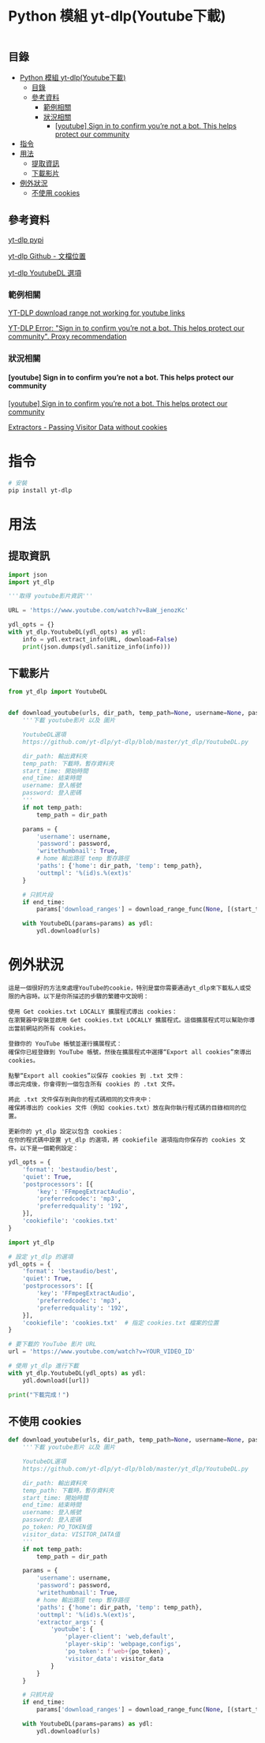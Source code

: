 # Python 模組 yt-dlp(Youtube下載)

```
```

## 目錄

- [Python 模組 yt-dlp(Youtube下載)](#python-模組-yt-dlpyoutube下載)
  - [目錄](#目錄)
  - [參考資料](#參考資料)
    - [範例相關](#範例相關)
    - [狀況相關](#狀況相關)
      - [\[youtube\] Sign in to confirm you’re not a bot. This helps protect our community](#youtube-sign-in-to-confirm-youre-not-a-bot-this-helps-protect-our-community)
- [指令](#指令)
- [用法](#用法)
  - [提取資訊](#提取資訊)
  - [下載影片](#下載影片)
- [例外狀況](#例外狀況)
  - [不使用 cookies](#不使用-cookies)

## 參考資料

[yt-dlp pypi](https://pypi.org/project/yt-dlp/)

[yt-dlp Github - 文檔位置](https://github.com/yt-dlp/yt-dlp)

[yt-dlp YoutubeDL 選項](https://github.com/yt-dlp/yt-dlp/blob/master/yt_dlp/YoutubeDL.py#L180)

### 範例相關

[YT-DLP download range not working for youtube links](https://stackoverflow.com/questions/73921240/yt-dlp-download-range-not-working-for-youtube-links)

[YT-DLP Error: "Sign in to confirm you’re not a bot. This helps protect our community". Proxy recommendation](https://www.reddit.com/r/youtubedl/comments/1e6bzu4/ytdlp_error_sign_in_to_confirm_youre_not_a_bot/?rdt=46892)

### 狀況相關

#### [youtube] Sign in to confirm you’re not a bot. This helps protect our community

[[youtube] Sign in to confirm you’re not a bot. This helps protect our community](https://github.com/yt-dlp/yt-dlp/issues/10128)

[Extractors - Passing Visitor Data without cookies](https://github.com/yt-dlp/yt-dlp/wiki/Extractors#passing-visitor-data-without-cookies)

# 指令

```bash
# 安裝
pip install yt-dlp
```

# 用法

## 提取資訊

```Python
import json
import yt_dlp

'''取得 youtube影片資訊'''

URL = 'https://www.youtube.com/watch?v=BaW_jenozKc'

ydl_opts = {}
with yt_dlp.YoutubeDL(ydl_opts) as ydl:
    info = ydl.extract_info(URL, download=False)
    print(json.dumps(ydl.sanitize_info(info)))
```

## 下載影片

```Python
from yt_dlp import YoutubeDL


def download_youtube(urls, dir_path, temp_path=None, username=None, password=None, start_time:int = 0, end_time:int = None):
    '''下載 youtube影片 以及 圖片

    YoutubeDL選項
    https://github.com/yt-dlp/yt-dlp/blob/master/yt_dlp/YoutubeDL.py

	dir_path: 輸出資料夾
	temp_path: 下載時，暫存資料夾
	start_time: 開始時間
	end_time: 結束時間
	username: 登入帳號
	password: 登入密碼
    '''
	if not temp_path:
		temp_path = dir_path

    params = {
        'username': username,
        'password': password,
        'writethumbnail': True,
        # home 輸出路徑 temp 暫存路徑
        'paths': {'home': dir_path, 'temp': temp_path},
		'outtmpl': '%(id)s.%(ext)s'
    }

	# 只抓片段
	if end_time:
		params['download_ranges'] = download_range_func(None, [(start_time, end_time)])

    with YoutubeDL(params=params) as ydl:
        ydl.download(urls)
```

# 例外狀況

```
這是一個很好的方法來處理YouTube的cookie，特別是當你需要通過yt_dlp來下載私人或受限的內容時。以下是你所描述的步驟的繁體中文說明：

使用 Get cookies.txt LOCALLY 擴展程式導出 cookies：
在瀏覽器中安裝並啟用 Get cookies.txt LOCALLY 擴展程式。這個擴展程式可以幫助你導出當前網站的所有 cookies。

登錄你的 YouTube 帳號並運行擴展程式：
確保你已經登錄到 YouTube 帳號，然後在擴展程式中選擇“Export all cookies”來導出 cookies。

點擊“Export all cookies”以保存 cookies 到 .txt 文件：
導出完成後，你會得到一個包含所有 cookies 的 .txt 文件。

將此 .txt 文件保存到與你的程式碼相同的文件夾中：
確保將導出的 cookies 文件（例如 cookies.txt）放在與你執行程式碼的目錄相同的位置。

更新你的 yt_dlp 設定以包含 cookies：
在你的程式碼中設置 yt_dlp 的選項，將 cookiefile 選項指向你保存的 cookies 文件。以下是一個範例設定：
```

```python
ydl_opts = {
    'format': 'bestaudio/best',
    'quiet': True,
    'postprocessors': [{
        'key': 'FFmpegExtractAudio',
        'preferredcodec': 'mp3',
        'preferredquality': '192',
    }],
    'cookiefile': 'cookies.txt'
}
```

```Python
import yt_dlp

# 設定 yt_dlp 的選項
ydl_opts = {
    'format': 'bestaudio/best',
    'quiet': True,
    'postprocessors': [{
        'key': 'FFmpegExtractAudio',
        'preferredcodec': 'mp3',
        'preferredquality': '192',
    }],
    'cookiefile': 'cookies.txt'  # 指定 cookies.txt 檔案的位置
}

# 要下載的 YouTube 影片 URL
url = 'https://www.youtube.com/watch?v=YOUR_VIDEO_ID'

# 使用 yt_dlp 進行下載
with yt_dlp.YoutubeDL(ydl_opts) as ydl:
    ydl.download([url])

print("下載完成！")
```

## 不使用 cookies

```Python
def download_youtube(urls, dir_path, temp_path=None, username=None, password=None, start_time:int = 0, end_time:int = None, po_token=None, visitor_data=None):
    '''下載 youtube影片 以及 圖片

    YoutubeDL選項
    https://github.com/yt-dlp/yt-dlp/blob/master/yt_dlp/YoutubeDL.py

    dir_path: 輸出資料夾
    temp_path: 下載時，暫存資料夾
    start_time: 開始時間
    end_time: 結束時間
    username: 登入帳號
    password: 登入密碼
    po_token: PO_TOKEN值
    visitor_data: VISITOR_DATA值
    '''
    if not temp_path:
        temp_path = dir_path

    params = {
        'username': username,
        'password': password,
        'writethumbnail': True,
        # home 輸出路徑 temp 暫存路徑
        'paths': {'home': dir_path, 'temp': temp_path},
        'outtmpl': '%(id)s.%(ext)s',
        'extractor_args': {
            'youtube': {
                'player-client': 'web,default',
                'player-skip': 'webpage,configs',
                'po_token': f'web+{po_token}',
                'visitor_data': visitor_data
            }
        }
    }

    # 只抓片段
    if end_time:
        params['download_ranges'] = download_range_func(None, [(start_time, end_time)])

    with YoutubeDL(params=params) as ydl:
        ydl.download(urls)
```
